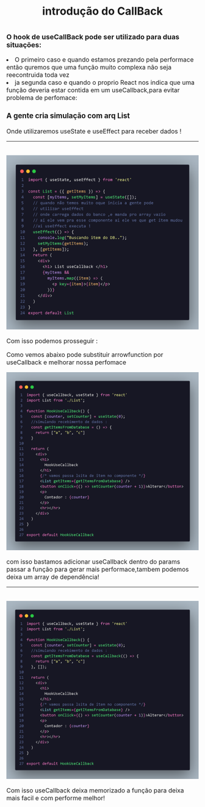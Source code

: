 <h1 align="center"> introdução do CallBack </h2>
<p style="font-size:18px;">
<br>
<b>O hook de useCallBack
pode ser utilizado para duas situações: </b>
<li style="font-size:16px;"> O primeiro caso e quando estamos prezando pela performace então quremos que uma função muito complexa não seja reecontruida toda vez
<li style="font-size:16px;"> ja segunda caso e quando  o proprio React nos indica que uma função deveria estar contida em um useCallback,para evitar problema de perfomace:

  <h3>A gente cria simulação com arq List </h3>

<p> Onde utilizaremos useState e useEffect para receber dados !</p>
<hr>
<br>
<img src="./imghook/list_usecallback.png">

<br>
<p>
  Com isso podemos prosseguir :
 <p>
    Como vemos abaixo pode substituir arrowfunction por useCallback e melhorar nossa perfomace
 </p>
<img src="./imghook/lusecallback_1.png">
</p>

  <p>
   com isso bastamos adicionar useCallback dentro do params passar a função para gerar mais performace,tambem podemos deixa um array de dependência!
  </p>
  <hr>
  <br>
  <img src="./imghook/lusecallback_2.png">

  <p>
  Com isso useCallback deixa memorizado a função para deixa mais facil e com performe melhor!
  </p>
</p>
